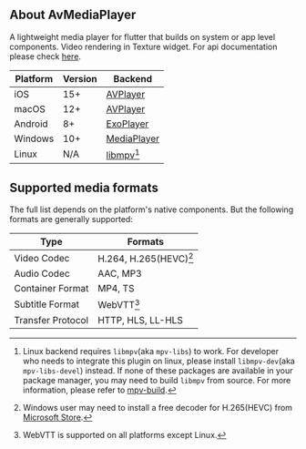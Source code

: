 ## About AvMediaPlayer

A lightweight media player for flutter that builds on system or app level components. Video rendering in Texture widget.
For api documentation please check [here](https://pub.dev/documentation/av_media_player/latest/index/index-library.html).

| **Platform** | **Version** | **Backend**                                                                           |
| ------------ | ----------- | ------------------------------------------------------------------------------------- |
| iOS          | 15+         | [AVPlayer](https://developer.apple.com/documentation/avfoundation/avplayer/)          |
| macOS        | 12+         | [AVPlayer](https://developer.apple.com/documentation/avfoundation/avplayer/)          |
| Android      | 8+          | [ExoPlayer](https://developer.android.com/media/media3/exoplayer)                     |
| Windows      | 10+         | [MediaPlayer](https://learn.microsoft.com/uwp/api/windows.media.playback.mediaplayer) |
| Linux        | N/A         | [libmpv](https://github.com/mpv-player/mpv/tree/master/libmpv)[^libmpv]               |

## Supported media formats

The full list depends on the platform's native components. But the following formats are generally supported:

| **Type**          | **Formats**               |
| ----------------- | ------------------------- |
| Video Codec       | H.264, H.265(HEVC)[^h265] |
| Audio Codec       | AAC, MP3                  |
| Container Format  | MP4, TS                   |
| Subtitle Format   | WebVTT[^webvtt]           |
| Transfer Protocol | HTTP, HLS, LL-HLS         |

[^libmpv]: Linux backend requires `libmpv`(aka `mpv-libs`) to work. For developer who needs to integrate this plugin on linux, please install `libmpv-dev`(aka `mpv-libs-devel`) instead. If none of these packages are available in your package manager, you may need to build `libmpv` from source. For more information, please refer to [mpv-build](https://github.com/mpv-player/mpv-build).
[^h265]: Windows user may need to install a free decoder for H.265(HEVC) from [Microsoft Store](https://apps.microsoft.com/detail/9n4wgh0z6vhq).
[^webvtt]: WebVTT is supported on all platforms except Linux.
